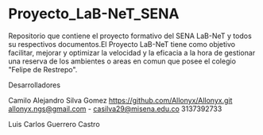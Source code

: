 # Proyecto_LaB-NeT_SENA
Repositorio que contiene el proyecto formativo del SENA LaB-NeT y todos su respectivos documentos.El Proyecto LaB-NeT tiene como objetivo facilitar,
mejorar y optimizar la velocidad y la eficacia a la hora de gestionar una reserva de los ambientes o areas en comun que posee el colegio "Felipe de Restrepo".

Desarrolladores

Camilo Alejandro Silva Gomez https://github.com/Allonyx/Allonyx.git
allonyx.ngs@gmail.com - casilva29@misena.edu.co 3137392733

Luis Carlos Guerrero Castro
